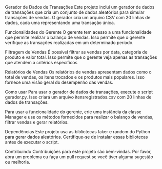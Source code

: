 Gerador de Dados de Transações
Este projeto inclui um gerador de dados de transações que cria um conjunto de dados aleatórios para simular transações de vendas. O gerador cria um arquivo CSV com 20 linhas de dados, cada uma representando uma transação única.

Funcionalidades do Gerente
O gerente tem acesso a uma funcionalidade que permite realizar o balanço de vendas. Isso permite que o gerente verifique as transações realizadas em um determinado período.

Filtragem de Vendas
É possível filtrar as vendas por data, categoria de produto e valor total. Isso permite que o gerente veja apenas as transações que atendem a critérios específicos.

Relatórios de Vendas
Os relatórios de vendas apresentam dados como o total de vendas, os itens trocados e os produtos mais populares. Isso fornece uma visão geral do desempenho das vendas.

Como usar
Para usar o gerador de dados de transações, execute o script gerador.py. Isso criará um arquivo itensregistrados.csv com 20 linhas de dados de transações.

Para usar a funcionalidade do gerente, crie uma instância da classe Manager e use os métodos fornecidos para realizar o balanço de vendas, filtrar vendas e gerar relatórios.

Dependências
Este projeto usa as bibliotecas faker e random do Python para gerar dados aleatórios. Certifique-se de instalar essas bibliotecas antes de executar o script.

Contribuindo
Contribuições para este projeto são bem-vindas. Por favor, abra um problema ou faça um pull request se você tiver alguma sugestão ou melhoria.
